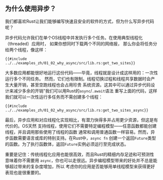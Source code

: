 ## 为什么使用异步？
我们都喜欢Rust让我们能够编写快速且安全的软件的方式，但为什么写异步代码呢？

异步代码允许我们在单个OS线程中并发执行多个任务。在使用典型线程化（threaded）应用时，
如果你想同时下载两个不同的网络报， 那么你会将任务分给两个线程，像这样：

```rust,no_run
{{#include ../../examples_zh/01_02_why_async/src/lib.rs:get_two_sites}}
```
大多数应用都能很好地运行这份代码——毕竟，线程就是设计成这样用的：一次性运行多个不同任务。
然而，它们也有限制。线程切换过程和线程共享数据时会产生大量开销，甚至空跑线程也会占用珍贵
系统资源。这其中可以通过异步代码设计来减少多余的开销"我们可以用Rust的`async`/`.await`语法
重写上面的代码，这样我们就可以一次性运行多任务而不需创建多个线程：

```rust,no_run
{{#include ../../examples_zh/01_02_why_async/src/lib.rs:get_two_sites_async}}
```

最后，异步应用和对应线程化实现相比，有潜力快得多并占用更少资源，但这是有代价的。OS天然
支持线程，使用它们不需要特定编程模型——任意函数都能创建线程，并且调用那些使用了线程的函数
通常和调用普通函数一样容易。然而，异步函数需要语言或库的特别支持。在Rust中，`async fn`
创建一个返回`Future`类型的函数。为了执行函数体，返回`Future`实例必须运行至完成状态。

重要是记住：传统线程化应用也能很高效，而且Rust的精细内存足迹和可预测性意味着你不需要用
`async`，你也可以走很远。异步编程模型带来的好处并不总是能够超过带来的复杂度增加，所以
考虑你的应用是否能够用单线程模型来获得更好表现也是很重要的。
